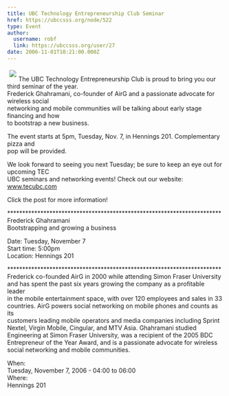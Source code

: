 ```yaml
---
title: UBC Technology Entrepreneurship Club Seminar 
href: https://ubccsss.org/node/522
type: Event
author:
  username: robf
  link: https://ubccsss.org/user/27
date: 2006-11-01T10:21:00.000Z
---
```


<div class="field field-name-body field-type-text-with-summary field-label-hidden"><div class="field-items"><div class="field-item even"><p><img src="http://www.cs.ubc.ca/~depaulfm/ubc_logo.jpg" align="left" vspace="5" hspace="5"><br>
The UBC Technology Entrepreneurship Club is proud to bring you our third seminar of the year.<br>
Frederick Ghahramani, co-founder of AirG and a passionate advocate for wireless social<br>
networking and mobile communities will be talking about early stage financing and how<br>
to bootstrap a new business.</p>
<p>The event starts at 5pm, Tuesday, Nov. 7, in Hennings 201. Complementary pizza and<br>
pop will be provided.</p>
<p>We look forward to seeing you next Tuesday; be sure to keep an eye out for upcoming TEC<br>
UBC seminars and networking events! Check out our website: <a href="http://www.tecubc.com" target="_blank">www.tecubc.com</a></p>
<p>Click the post for more information!</p>
<!--break--><p>***********************************************************************<br>
Frederick Ghahramani<br>
Bootstrapping and growing a business</p>
<p>Date: Tuesday, November 7<br>
Start time: 5:00pm<br>
Location: Hennings 201</p>
<p>***********************************************************************<br>
Frederick co-founded AirG in 2000 while attending Simon Fraser University<br>
and has spent the past six years growing the company as a profitable leader<br>
in the mobile entertainment space, with over 120 employees and sales in 33<br>
countries. AirG powers social networking on mobile phones and counts as its<br>
customers leading mobile operators and media companies including Sprint<br>
Nextel, Virgin Mobile, Cingular, and MTV Asia. Ghahramani studied<br>
Engineering at Simon Fraser University, was a recipient of the 2005 BDC<br>
Entrepreneur of the Year Award, and is a passionate advocate for wireless<br>
social networking and mobile communities.</p>
</div></div></div><div class="field field-name-field-dates field-type-datetime field-label-above"><div class="field-label">When:&#xA0;</div><div class="field-items"><div class="field-item even"><span class="date-display-single">Tuesday, November 7, 2006 - <span class="date-display-range"><span class="date-display-start">04:00</span> to <span class="date-display-end">06:00</span></span></span></div></div></div><div class="field field-name-field-location field-type-text field-label-above"><div class="field-label">Where:&#xA0;</div><div class="field-items"><div class="field-item even">Hennings 201</div></div></div>    <footer>
          </footer>